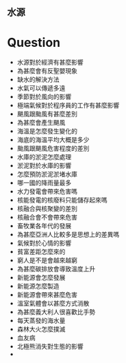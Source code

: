 ## 水源

# Question
- 水源對於經濟有甚麼影響
- 為甚麼會有反聖嬰現象
- 缺水的解決方法
- 水氣可以傳遞多遠
- 季節對於風向的影響
- 極端氣候對於程序員的工作有甚麼影響
- 颶風跟颱風有甚麼差別
- 為甚麼會產生颶風
- 海溫是怎麼發生變化的
- 海底的海溫平均大概是多少
- 颱風跟颶風危害程度的差別
- 水庫的淤泥怎麼處理
- 淤泥對於水庫的影響
- 怎麼預防淤泥淤堵水庫
- 哪一國的降雨量最多
- 水力發電會帶來危害嗎
- 核能發電的核廢料只能儲存起來嗎
- 核融合與核聚變的差別
- 核融合會不會帶來危害
- 畜牧業各年代的發展
- 為甚麼亞洲人比較多是思想上的差異嗎
- 氣候對於心情的影響
- 貧富差距怎麼來的
- 窮人是不是會越來越窮
- 為甚麼碳排放會導致溫度上升
- 新能源會怎麼發展
- 新能源怎麼製造
- 新能源會帶來甚麼危害
- 溫室氣體會以甚麼方式消散
- 為甚麼義大利人很喜歡比手勢
- 每天蒸發的海水量
- 森林大火怎麼撲滅
- 血友病
- 北極熊消失對生態的影響
- 
